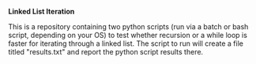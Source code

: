 **Linked List Iteration**

This is a repository containing two python scripts (run via a batch or bash script, depending on your OS) to test whether recursion or a while loop is faster for iterating through a linked list.
The script to run will create a file titled "results.txt" and report the python script results there.
